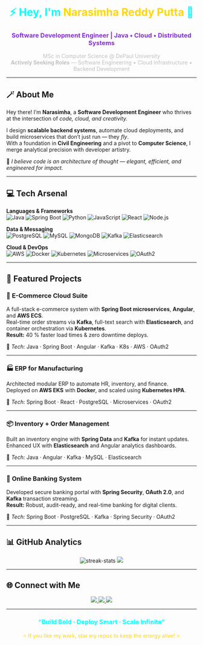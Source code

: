 <!-- ✨ DARK MODE | NEON EDITION ✨ -->
<h1 align="center" style="color:#00FFFF;">⚡ Hey, I'm <span style="color:#FFD700;">Narasimha Reddy Putta</span> 🚀</h1>
<h3 align="center" style="color:#8A2BE2;">Software Development Engineer | Java • Cloud • Distributed Systems</h3>
<p align="center" style="color:#C0C0C0;">
  MSc in Computer Science @ DePaul University  
  <br/>
  <b>Actively Seeking Roles</b> — Software Engineering • Cloud Infrastructure • Backend Development
</p>

---

## 🪄 About Me  

Hey there! I’m **Narasimha**, a **Software Development Engineer** who thrives at the intersection of *code, cloud, and creativity.*  

I design **scalable backend systems**, automate cloud deployments, and build microservices that don’t just run — they *fly*.  
With a foundation in **Civil Engineering** and a pivot to **Computer Science**, I merge analytical precision with developer artistry.  

💬 *I believe code is an architecture of thought — elegant, efficient, and engineered for impact.*

---

## 💻 Tech Arsenal  

**Languages & Frameworks**  
![Java](https://img.shields.io/badge/Java-ED8B00?style=for-the-badge&logo=openjdk&logoColor=white)
![Spring Boot](https://img.shields.io/badge/Spring%20Boot-6DB33F?style=for-the-badge&logo=springboot&logoColor=white)
![Python](https://img.shields.io/badge/Python-3776AB?style=for-the-badge&logo=python&logoColor=white)
![JavaScript](https://img.shields.io/badge/JavaScript-F7DF1E?style=for-the-badge&logo=javascript&logoColor=black)
![React](https://img.shields.io/badge/React-61DAFB?style=for-the-badge&logo=react&logoColor=black)
![Node.js](https://img.shields.io/badge/Node.js-339933?style=for-the-badge&logo=node.js&logoColor=white)

**Data & Messaging**  
![PostgreSQL](https://img.shields.io/badge/PostgreSQL-316192?style=for-the-badge&logo=postgresql&logoColor=white)
![MySQL](https://img.shields.io/badge/MySQL-00758F?style=for-the-badge&logo=mysql&logoColor=white)
![MongoDB](https://img.shields.io/badge/MongoDB-4EA94B?style=for-the-badge&logo=mongodb&logoColor=white)
![Kafka](https://img.shields.io/badge/Kafka-231F20?style=for-the-badge&logo=apachekafka&logoColor=white)
![Elasticsearch](https://img.shields.io/badge/Elasticsearch-005571?style=for-the-badge&logo=elasticsearch&logoColor=white)

**Cloud & DevOps**  
![AWS](https://img.shields.io/badge/AWS-FF9900?style=for-the-badge&logo=amazonaws&logoColor=white)
![Docker](https://img.shields.io/badge/Docker-0db7ed?style=for-the-badge&logo=docker&logoColor=white)
![Kubernetes](https://img.shields.io/badge/Kubernetes-326ce5?style=for-the-badge&logo=kubernetes&logoColor=white)
![Microservices](https://img.shields.io/badge/Microservices-111827?style=for-the-badge&logo=microsoft&logoColor=white)
![OAuth2](https://img.shields.io/badge/OAuth2-3B3B3B?style=for-the-badge&logo=auth0&logoColor=white)

---

## 🚀 Featured Projects  

### 🛒 **E-Commerce Cloud Suite**
A full-stack e-commerce system with **Spring Boot microservices**, **Angular**, and **AWS ECS**.  
Real-time order streams via **Kafka**, full-text search with **Elasticsearch**, and container orchestration via **Kubernetes**.  
**Result:** 40 % faster load times & zero downtime deploys.  

🧩 *Tech:* Java · Spring Boot · Angular · Kafka · K8s · AWS · OAuth2  

---

### 🏭 **ERP for Manufacturing**
Architected modular ERP to automate HR, inventory, and finance.  
Deployed on **AWS EKS** with **Docker**, and scaled using **Kubernetes HPA**.  

🧩 *Tech:* Spring Boot · React · PostgreSQL · Microservices · OAuth2  

---

### 📦 **Inventory + Order Management**
Built an inventory engine with **Spring Data** and **Kafka** for instant updates.  
Enhanced UX with **Elasticsearch** and Angular analytics dashboards.  

🧩 *Tech:* Java · Angular · Kafka · MySQL · Elasticsearch  

---

### 🏦 **Online Banking System**
Developed secure banking portal with **Spring Security**, **OAuth 2.0**, and **Kafka** transaction streaming.  
**Result:** Robust, audit-ready, and real-time banking for digital clients.  

🧩 *Tech:* Spring Boot · PostgreSQL · Kafka · Spring Security · OAuth2  

---

## 📊 GitHub Analytics  

<p align="center">
  <img src="https://github-readme-streak-stats.herokuapp.com?user=narasimhareddyputta94&theme=tokyonight&hide_border=true" alt="streak-stats" />
  <img src="https://github-readme-stats.vercel.app/api/top-langs/?username=narasimhareddyputta94&layout=compact&theme=tokyonight&hide_border=true"/>
</p>

---

## 🌐 Connect with Me  

<p align="center">
  <a href="https://www.linkedin.com/in/narasimhareddy94/">
    <img src="https://img.shields.io/badge/LinkedIn-Narasimha%20Reddy%20Putta-0077B5?style=for-the-badge&logo=linkedin&logoColor=white"/>
  </a>
  <a href="https://github.com/narasimhareddyputta94">
    <img src="https://img.shields.io/badge/GitHub-narasimhareddyputta94-181717?style=for-the-badge&logo=github"/>
  </a>
  <a href="https://www.instagram.com/full_stack_guy/">
    <img src="https://img.shields.io/badge/Instagram-@full__stack__guy-E4405F?style=for-the-badge&logo=instagram&logoColor=white"/>
  </a>
</p>

---

<h3 align="center" style="color:#00FFFF;">“Build Bold · Deploy Smart · Scale Infinite”</h3>
<p align="center" style="color:#FFD700;">⭐ If you like my work, star my repos to keep the energy alive! ⭐</p>
